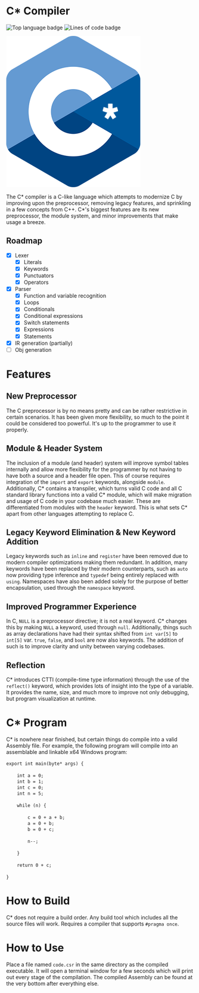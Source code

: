 # C* Compiler

![Top language badge](https://img.shields.io/github/languages/top/Pratixx/csrcompiler?style=plastic&label=C)
![Lines of code badge](https://tokei.rs/b1/github/Pratixx/csrcompiler)

![cstar](./c-star.png)

The C* compiler is a C-like language which attempts to modernize C  by improving upon the preprocessor, removing legacy features, and sprinkling in a few concepts from C++. C*'s biggest features are its new preprocessor, the module system, and minor improvements that make usage a breeze.

## Roadmap
- [X] Lexer
  - [X] Literals
  - [X] Keywords
  - [X] Punctuators
  - [X] Operators
- [X] Parser
    - [X] Function and variable recognition
    - [X] Loops
    - [X] Conditionals
    - [X] Conditional expressions
    - [X] Switch statements
    - [X] Expressions
    - [X] Statements
- [X] IR generation (partially)
- [ ] Obj generation

# Features
## New Preprocessor

The C preprocessor is by no means pretty and can be rather restrictive in certain scenarios. It has been given more flexibility, so much to the point it could be considered too powerful. It's up to the programmer to use it properly.

## Module & Header System

The inclusion of a module (and header) system will improve symbol tables internally and allow more flexibility for the programmer by not having to have both a source and a header file open. This of course requires integration of the `import` and `export` keywords, alongside `module`. Additionally, C* contains a transpiler, which turns valid C code and all C standard library functions into a valid C* module, which will make migration and usage of C code in your codebase much easier. These are differentiated from modules with the `header` keyword. This is what sets C* apart from other languages attempting to replace C.

## Legacy Keyword Elimination & New Keyword Addition

Legacy keywords such as `inline` and `register` have been removed due to modern compiler optimizations making them redundant. In addition, many keywords have been replaced by their modern counterparts, such as `auto` now providing type inference and `typedef` being entirely replaced with `using`. Namespaces have also been added solely for the purpose of better encapsulation, used through the `namespace` keyword.

## Improved Programmer Experience

In C, `NULL` is a preprocessor directive; it is not a real keyword. C* changes this by making `NULL` a keyword, used through `null`. Additionally, things such as array declarations have had their syntax shifted from `int var[5]` to `int[5]` var. `true`, `false`, and `bool` are now also keywords. The addition of such is to improve clarity and unity between varying codebases.

## Reflection

C* introduces CTTI (compile-time type information) through the use of the `reflect()` keyword, which provides lots of insight into the type of a variable. It provides the name, size, and much more to improve not only debugging, but program visualization at runtime.

# C* Program

C* is nowhere near finished, but certain things do compile into a valid Assembly file. For example, the following program will compile into an assemblable and linkable x64 Windows program:

```
export int main(byte* args) {
	
	int a = 0;
	int b = 1;
	int c = 0;
	int n = 5;
	
	while (n) {
		
		c = 0 + a + b;
		a = 0 + b;
		b = 0 + c;
		
		n--;
		
	}
	
	return 0 + c;
	
}
```

# How to Build

C* does not require a build order. Any build tool which includes all the source files will work. Requires a compiler that supports `#pragma once`.

# How to Use

Place a file named `code.csr` in the same directory as the compiled executable. It will open a terminal window for a few seconds which will print out every stage of the compilation. The compiled Assembly can be found at the very bottom after everything else.
